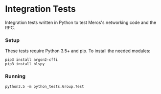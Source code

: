# Integration Tests

Integration tests written in Python to test Meros's networking code and the RPC.

### Setup

These tests require Python 3.5+ and pip. To install the needed modules:
```
pip3 install argon2-cffi
pip3 install blspy
```

### Running

```
python3.5 -m python_tests.Group.Test
```
